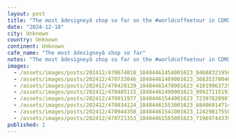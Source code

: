 ```yaml
---
layout: post
title: "The most âdesigneyâ shop so far on the #worldcoffeetour in CDMX - super cool space and first time Iâve seen a slayer single group head in the wild. Espresso was perfection."
date: "2024-12-18"
city: Unknown
country: Unknown
continent: Unknown
cafe_name: "The most âdesigneyâ shop so far"
notes: "The most âdesigneyâ shop so far on the #worldcoffeetour in CDMX - super cool space and first time Iâve seen a slayer single group head in the wild. Espresso was perfection."
images:
  - /assets/images/posts/202412/470674818_18484461454001623_8468832195661570305_n_18215880058291038.jpg
  - /assets/images/posts/202412/470733846_18484461469001623_3683537004690073227_n_17962497302833385.jpg
  - /assets/images/posts/202412/470428129_18484461478001623_4101996372923537881_n_18008666921505753.jpg
  - /assets/images/posts/202412/470485115_18484461499001623_999271151931822934_n_17877385458217144.jpg
  - /assets/images/posts/202412/470911977_18484461544001623_7239782090769730233_n_17912436489045048.jpg
  - /assets/images/posts/202412/470834124_18484461553001623_684069147149352089_n_18030741674603368.jpg
  - /assets/images/posts/202412/470944358_18484461541001623_124298175509098781_n_18035461238110389.jpg
  - /assets/images/posts/202412/470721353_18484461565001623_7196974433982507273_n_18129943099389097.jpg
published: 1
---
```

